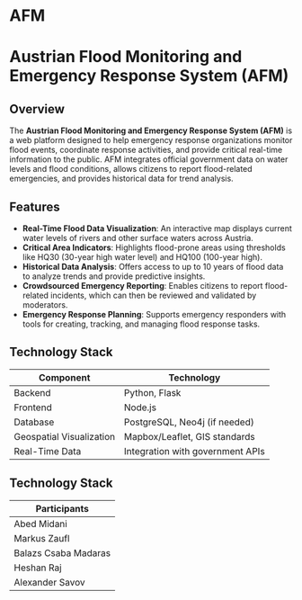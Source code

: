 # AFM

# Austrian Flood Monitoring and Emergency Response System (AFM)

## Overview

The **Austrian Flood Monitoring and Emergency Response System (AFM)** is a web platform designed to help emergency response organizations monitor flood events, coordinate response activities, and provide critical real-time information to the public. AFM integrates official government data on water levels and flood conditions, allows citizens to report flood-related emergencies, and provides historical data for trend analysis.

## Features

- **Real-Time Flood Data Visualization**: An interactive map displays current water levels of rivers and other surface waters across Austria.
- **Critical Area Indicators**: Highlights flood-prone areas using thresholds like HQ30 (30-year high water level) and HQ100 (100-year high).
- **Historical Data Analysis**: Offers access to up to 10 years of flood data to analyze trends and provide predictive insights.
- **Crowdsourced Emergency Reporting**: Enables citizens to report flood-related incidents, which can then be reviewed and validated by moderators.
- **Emergency Response Planning**: Supports emergency responders with tools for creating, tracking, and managing flood response tasks.

## Technology Stack

| Component              | Technology                    |
|------------------------|-------------------------------|
| Backend                | Python, Flask                 |
| Frontend               | Node.js                       |
| Database               | PostgreSQL, Neo4j (if needed) |
| Geospatial Visualization | Mapbox/Leaflet, GIS standards |
| Real-Time Data         | Integration with government APIs |


## Technology Stack

| Participants              | 
|------------------------|
| Abed Midani               | 
| Markus Zaufl                | 
| Balazs Csaba Madaras                | 
| Heshan Raj  | 
| Alexander Savov         |
